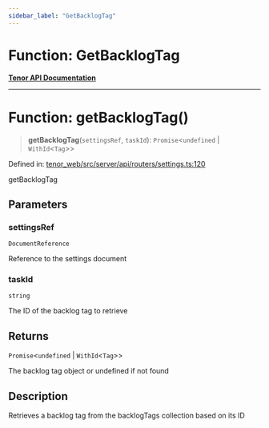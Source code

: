 ```yaml
---
sidebar_label: "GetBacklogTag"
---
```


# Function: GetBacklogTag

[**Tenor API Documentation**](../../README.md)

***

# Function: getBacklogTag()

> **getBacklogTag**(`settingsRef`, `taskId`): `Promise`\<`undefined` \| `WithId`\<`Tag`\>\>

Defined in: [tenor\_web/src/server/api/routers/settings.ts:120](https://github.com/Apantli/Tenor/blob/13fa9fcda7db4a7cf51b72ac1fe195cb0c47631e/tenor_web/src/server/api/routers/settings.ts#L120)

getBacklogTag

## Parameters

### settingsRef

`DocumentReference`

Reference to the settings document

### taskId

`string`

The ID of the backlog tag to retrieve

## Returns

`Promise`\<`undefined` \| `WithId`\<`Tag`\>\>

The backlog tag object or undefined if not found

## Description

Retrieves a backlog tag from the backlogTags collection based on its ID
